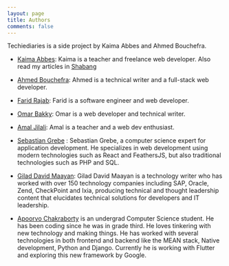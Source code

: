 ```yaml
---
layout: page
title: Authors 
comments: false
---
```


Techiediaries is a side project by Kaima Abbes and Ahmed Bouchefra.

- [Kaima Abbes](https://www.techiediaries.com/author/kaima): Kaima is a teacher and freelance web developer. Also read my articles in [Shabang](https://www.shabang.dev/author/kaima)

- [Ahmed Bouchefra](https://www.techiediaries.com/author/ahmed): Ahmed is a technical writer and a full-stack web developer.

- [Farid Rajab](https://www.techiediaries.com/author/farid): Farid is a software engineer and web developer.

- [Omar Bakky](https://www.techiediaries.com/author/omar-bakky): Omar is a web developer and technical writer. 

- [Amal Jilali](https://www.techiediaries.com/author/amal-jilali): Amal is a teacher and a web dev enthusiast.

- [Sebastian Grebe](https://twitter.com/sebastiangrebe?lang=en)
: Sebastian Grebe, a computer science expert for application development. He specializes in web development using modern technologies such as React and FeathersJS, but also traditional technologies such as PHP and SQL.

- [Gilad David Maayan](https://twitter.com/gilad_maayan?lang=en): Gilad David Maayan is a technology writer who has worked with over 150 technology companies including SAP, Oracle, Zend, CheckPoint and Ixia, producing technical and thought leadership content that elucidates technical solutions for developers and IT leadership.

- [Apoorvo Chakraborty](https://www.techiediaries.com/author/apoorvo) is an undergrad Computer Science student. He has been coding since he was in grade third. He loves tinkering with new technology and making things. He has worked with several technologies in both frontend and backend like the MEAN stack, Native development, Python and Django. Currently he is working with Flutter and exploring this new framework by Google.

 